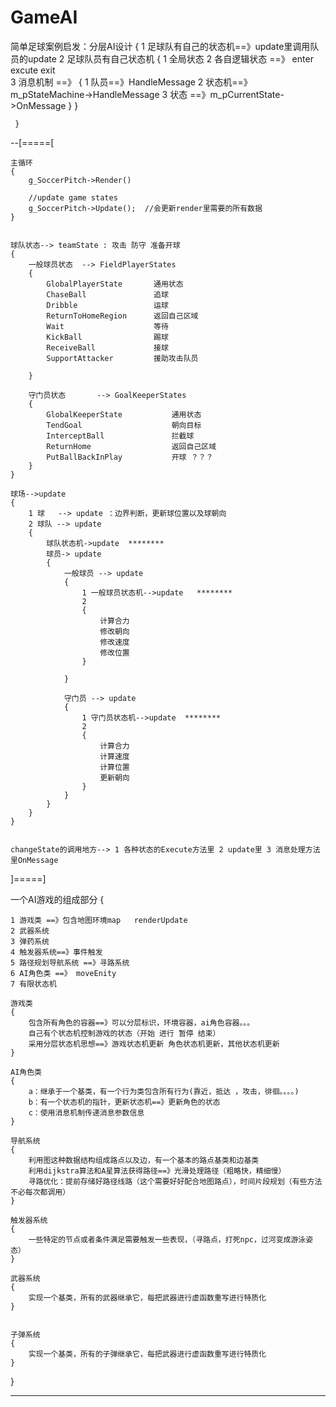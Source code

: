# GameAI

简单足球案例启发：分层AI设计
	 {
		1 足球队有自己的状态机==》update里调用队员的update
		2 足球队员有自己状态机
		{
			1 全局状态
			2 各自逻辑状态 ==》 enter excute exit  
			3 消息机制 ==》
			{
				1 队员==》HandleMessage
				2 状态机==》m_pStateMachine->HandleMessage
				3 状态 ==》m_pCurrentState->OnMessage
			}
		}

	 }


--[=====[
	
	主循环
	{
		g_SoccerPitch->Render()

		//update game states
      	g_SoccerPitch->Update();  //会更新render里需要的所有数据
	}


	球队状态--> teamState : 攻击 防守 准备开球
	{
		一般球员状态 	--> FieldPlayerStates 
		{
			GlobalPlayerState     	通用状态
			ChaseBall               追球
			Dribble                 运球
			ReturnToHomeRegion      返回自己区域
			Wait                    等待
			KickBall                踢球
			ReceiveBall             接球
			SupportAttacker         援助攻击队员

		}

		守门员状态 		--> GoalKeeperStates
		{
			GlobalKeeperState           通用状态
			TendGoal                    朝向目标
			InterceptBall               拦截球
			ReturnHome                  返回自己区域
			PutBallBackInPlay           开球 ？？？
		}
	}
	
	球场-->update
	{
		1 球   --> update ：边界判断，更新球位置以及球朝向
		2 球队 --> update
		{
			球队状态机->update  ********
			球员-> update
			{
				一般球员 --> update
				{
					1 一般球员状态机-->update   ********
					2 
					{
						计算合力
						修改朝向
						修改速度
						修改位置
					}

				}

				守门员 --> update
				{
					1 守门员状态机-->update  ********
					2 
					{
						计算合力
						计算速度
						计算位置
						更新朝向
					}
				}
			}
		}
	}


	changeState的调用地方--> 1 各种状态的Execute方法里 2 update里 3 消息处理方法里OnMessage

]=====]






一个AI游戏的组成部分
{

	1 游戏类 ==》包含地图环境map   renderUpdate
	2 武器系统
	3 弹药系统
	4 触发器系统==》事件触发
	5 路径规划导航系统 ==》寻路系统
	6 AI角色类 ==》 moveEnity
	7 有限状态机

	游戏类
	{
		包含所有角色的容器==》可以分层标识，环境容器，ai角色容器。。。
		自己有个状态机控制游戏的状态（开始 进行 暂停 结束）
		采用分层状态机思想==》游戏状态机更新 角色状态机更新，其他状态机更新
	}

	AI角色类
	{
		a：继承于一个基类，有一个行为类包含所有行为(靠近，抵达 ，攻击，徘徊。。。。)
		b：有一个状态机的指针，更新状态机==》更新角色的状态 
		c：使用消息机制传递消息参数信息
	}

	导航系统
	{
		利用图这种数据结构组成路点以及边，有一个基本的路点基类和边基类
		利用dijkstra算法和A星算法获得路径==》光滑处理路径（粗略快，精细慢）
		寻路优化：提前存储好路径线路（这个需要好好配合地图路点），时间片段规划（有些方法不必每次都调用）
	}

	触发器系统
	{
		一些特定的节点或者条件满足需要触发一些表现，（寻路点，打死npc，过河变成游泳姿态）
	}

	武器系统
	{
		实现一个基类，所有的武器继承它，每把武器进行虚函数重写进行特质化
	}


	子弹系统
	{
		实现一个基类，所有的子弹继承它，每把武器进行虚函数重写进行特质化
	}

}

------------------------------------------------------------------------------------------

